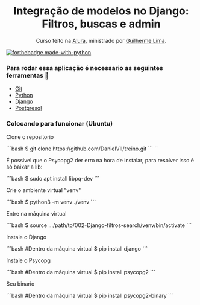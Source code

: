 <h1 align="center">Integração de modelos no Django: Filtros, buscas e admin</h1>
<p align="center">
    Curso feito na <a href="https://cursos.alura.com.br/">Alura</a>, ministrado por
    <a href="https://www.linkedin.com/in/guilherme-lima-458925178/">Guilherme Lima</a>.
</p>

[![forthebadge made-with-python](http://ForTheBadge.com/images/badges/made-with-python.svg)](https://www.python.org/)

### Para rodar essa aplicação é necessario as seguintes ferramentas :bookmark_tabs:

<ul>
    <li><a href="https://git-scm.com">Git</a></li>
    <li><a href="https://www.python.org/">Python</a></li>
    <li><a href="https://www.djangoproject.com/">Django</a></li>
    <li><a href="https://www.postgresql.org/">Postgresql</a></li>
</ul>

### Colocando para funcionar (Ubuntu)

<P>Clone o repositorio</p>
```bash
$ git clone https://github.com/DanielVII/treino.git
```
``
<p>É possivel que o Psycopg2 der erro na hora de instalar, para resolver isso é só baixar a lib:</p>
```bash
$ sudo apt install libpq-dev
```

<p>Crie o ambiente virtual "venv"</p>
```bash
$ python3 -m venv ./venv
```

<p>Entre na máquina virtual</p>
```bash
$ source .../path/to/002-Django-filtros-search/venv/bin/activate
```

<p>Instale o Django</p>
```bash
#Dentro da máquina virtual
$ pip install django
```

<p>Instale o Psycopg</p>
```bash
#Dentro da máquina virtual
$ pip install psycopg2
```

<p>Seu binario</p>
```bash
#Dentro da máquina virtual
$ pip install psycopg2-binary
```
